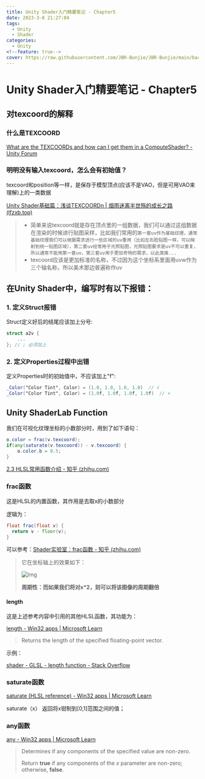 ```yaml
---
title: Unity Shader入门精要笔记 - Chapter5
date: 2023-3-8 21:27:04
tags:
  - Unity
  - Shader
categories:
  - Unity
<!--feature: true-->
cover: https://raw.githubusercontent.com/JBR-Bunjie/JBR-Bunjie/main/back.jpg
---
```


# Unity Shader入门精要笔记 - Chapter5

## 对texcoord的解释

### 什么是TEXCOORD

[What are the TEXCOORDs and how can I get them in a ComputeShader? - Unity Forum](https://forum.unity.com/threads/what-are-the-texcoords-and-how-can-i-get-them-in-a-computeshader.573385/)

### 明明没有输入texcoord，怎么会有初始值？

texcoord和position等一样，是保存于模型顶点(应该不是VAO，但是可用VAO来理解)上的一类数据

[Unity Shader基础篇：浅谈TEXCOORDn | 烟雨迷离半世殇的成长之路 (lfzxb.top)](https://www.lfzxb.top/unity-shader-base-texcoordn/)

>- 简单来说texcoord就是存在顶点里的一组数据，我们可以通过这组数据在渲染的时候进行贴图采样，比如我们常用的`第一套uv作为基础纹理，通常基础纹理我们可以根据需求进行一些区域的uv重用（比如左右脸贴图一样，可以映射到统一贴图区域），第二套uv经常用于光照贴图，光照贴图要求是uv不可以重复，所以通常不能用第一套uv，第三套uv用于更加奇特的需求，以此类推...`
>- texcoord应该是更加标准的名称，不过因为这个坐标系里面用uvw作为三个轴名称，所以美术那边普遍称作uv

## 在Unity Shader中，编写时有以下报错：

### 1. 定义Struct报错

Struct定义好后的结尾应该加上分号:

```glsl
struct a2v {
    ...
}; // ; 必须加上
```

### 2. 定义Properties过程中出错

定义Properties时的初始值中，不应该加上"f":

```glsl
_Color("Color Tint", Color) = (1.0, 1.0, 1.0, 1.0)  // √
_Color("Color Tint", Color) = (1.0f, 1.0f, 1.0f, 1.0f)  // ×
```



## Unity ShaderLab Function

我们在可视化纹理坐标的小数部分时，用到了如下语句：

```glsl
o.color = frac(v.texcoord);
if(any(saturate(v.texcoord)) - v.texcoord) {
    o.color.b = 0.5;
}
```



[2.3 HLSL常用函数介绍 - 知乎 (zhihu.com)](https://zhuanlan.zhihu.com/p/366143272)

### frac函数

这是HLSL的内置函数，其作用是去取x的小数部分

逻辑为：

```glsl
float frac(float v) {
  return v - floor(v);
}
```

可以参考：[Shader实验室：frac函数 - 知乎 (zhihu.com)](https://zhuanlan.zhihu.com/p/158462351)

> 它在坐标轴上的效果如下：
>
> ![img](https://pic2.zhimg.com/80/v2-bfd711ced58f0334e8303ff820593c1d_720w.webp)
>
> **周期性：而如果我们将对x*2，则可以将该图像的周期翻倍**

#### length

这是上述参考内容中引用的其他HLSL函数，其功能为：

[length - Win32 apps | Microsoft Learn](https://learn.microsoft.com/en-us/windows/win32/direct3dhlsl/dx-graphics-hlsl-length)

>Returns the length of the specified floating-point vector.

示例：

[shader - GLSL - length function - Stack Overflow](https://stackoverflow.com/questions/48370604/glsl-length-function)

### saturate函数

[saturate (HLSL reference) - Win32 apps | Microsoft Learn](https://learn.microsoft.com/en-us/windows/win32/direct3dhlsl/dx-graphics-hlsl-saturate?redirectedfrom=MSDN)

saturate（x） 返回将x钳制到[0,1]范围之间的值；

### any函数

[any - Win32 apps | Microsoft Learn](https://learn.microsoft.com/en-us/windows/win32/direct3dhlsl/dx-graphics-hlsl-any)

> Determines if any components of the specified value are non-zero.
>
> Return **true** if any components of the *x* parameter are non-zero; otherwise, **false**.

